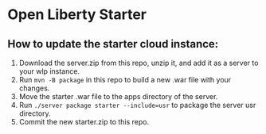 # Open Liberty Starter

## How to update the starter cloud instance:
1) Download the server.zip from this repo, unzip it, and add it as a server to your wlp instance.
2) Run `mvn -B package` in this repo to build a new .war file with your changes.
3) Move the starter .war file to the apps directory of the server.
4) Run `./server package starter --include=usr` to package the server usr directory.
5) Commit the new starter.zip to this repo.
